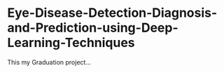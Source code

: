 # Eye-Disease-Detection-Diagnosis-and-Prediction-using-Deep-Learning-Techniques
This my Graduation project...
